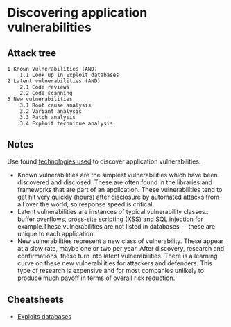 # Discovering application vulnerabilities

## Attack tree

```text
1 Known Vulnerabilities (AND)
    1.1 Look up in Exploit databases
2 Latent vulnerabilities (AND)
    2.1 Code reviews 
    2.2 Code scanning
3 New vulnerabilities
    3.1 Root cause analysis
    3.2 Variant analysis
    3.3 Patch analysis
    3.4 Exploit technique analysis
```

## Notes

Use found [technologies used](app.md) to discover application vulnerabilities.

* Known vulnerabilities are the simplest vulnerabilities which have been discovered and disclosed. These are often found in the libraries and frameworks that are part of an application. These vulnerabilities tend to get hit very quickly (hours) after disclosure by automated attacks from all over the world, so response speed is critical.
* Latent vulnerabilities are instances of typical vulnerability classes.: buffer overflows, cross-site scripting (XSS) and SQL injection for example.These vulnerabilities are not listed in databases -- these are unique to each application. 
* New vulnerabilities represent a new class of vulnerability. These appear at a slow rate, maybe one or two per year. After discovery, research and confirmations, these turn into latent vulnerabilities. There is a learning curve on these new vulnerabilities for attackers and defenders. This type of research is expensive and for most companies unlikely to produce much payoff in terms of overall risk reduction.

## Cheatsheets

* [Exploits databases](cheatsheets:docs/enumeration/exploits-dbs)
